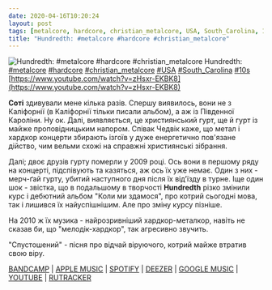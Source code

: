 ```yaml
---
date: 2020-04-16T10:20:24
layout: post
tags: [metalcore, hardcore, christian_metalcore, USA, South_Carolina, 10s]
title: "Hundredth: #metalcore #hardcore #christian_metalcore"
---
```

![Hundredth: #metalcore #hardcore #christian_metalcore](https://i.ytimg.com/vi/zHsxr-EKBK8/maxresdefault.jpg)
Hundredth: [#metalcore](/tags/#metalcore) [#hardcore](/tags/#hardcore) [#christian_metalcore](/tags/#christian_metalcore) [#USA](/tags/#USA) [#South_Carolina](/tags/#South_Carolina) [#10s](/tags/#10s) [https://www.youtube.com/watch?v=zHsxr-EKBK8](https://www.youtube.com/watch?v=zHsxr-EKBK8)

**Соті** здивували мене кілька разів. Спершу виявилось, вони не з Каліфорнії (в Каліфорнії тільки писали альбом), а аж із Південної Кароліни. Ну ок. Далі, виявляється, це християнський гурт, ще й гурт із майже проповідницьким напором. Співак Чедвік каже, що метал і хардкор концерти збирають ізгоїв у дуже енергетично пов&#39;язане дійство, чим вельми схожі на справжні християнські зібрання.

Далі; двоє друзів гурту померли у 2009 році. Ось вони в першому ряду на концерті, підспівують та казяться, аж ось їх уже немає. Один з них - мерч-ґай гурту, убитий наступного дня після їх від&#39;їзду в турне. Іще один шок - звістка, що в подальшому в творчості **Hundredth** різко змінили курс і дебютний альбом &quot;Коли ми здамося&quot;, про котрий сьогодні мова, так і лишився їх найуспішнішим. Але про зміну курсу пізніше.

На 2010 ж їх музика - найрозривніший хардкор-металкор, навіть не сказав би, що &quot;мелодік-хардкор&quot;, так агресивно звучить.

&quot;Спустошений&quot; - пісня про відчай віруючого, котрий майже втратив свою віру.

[BANDCAMP](https://hundredth.bandcamp.com/album/when-will-we-surrender) \| [APPLE MUSIC](https://music.apple.com/ru/album/when-will-we-surrender/924177331) \| [SPOTIFY](https://open.spotify.com/album/0goba3bGJ2BHbK8hTpeEMz) \| [DEEZER](https://www.deezer.com/album/8898771?utm_source=deezer&amp;utm_content=album-8898771&amp;utm_term=1601611822_1587021529&amp;utm_medium=web) \| [GOOGLE MUSIC](https://play.google.com/music/m/B5vcssto67x2b7z7k5dvdu5hiv4?t=When_Will_We_Surrender_-_Hundredth) \| [YOUTUBE](https://www.youtube.com/playlist?list=PLKAm0swRNcks2YM3q-SMEKmWewV3uWKnP) \| [RUTRACKER](https://rutracker.org/forum/viewtopic.php?t=4006356)